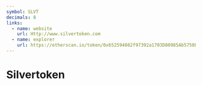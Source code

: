```yaml
---
symbol: SLVT
decimals: 8
links:
  - name: website
    url: Http://www.silvertoken.com
  - name: explorer
    url: https://etherscan.io/token/0x652594082f97392a1703D80985Ab575085f34a4e
---
```


# Silvertoken
